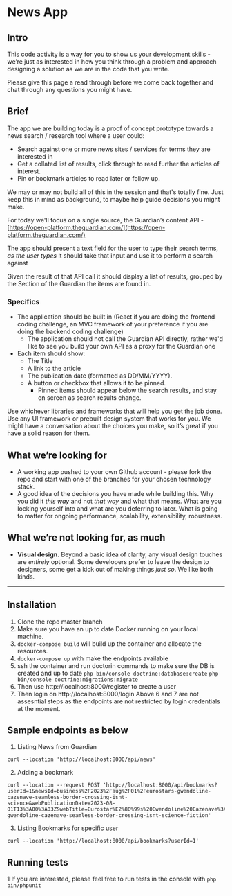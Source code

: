 # News App

## Intro

This code activity is a way for you to show us your development skills -
we’re just as interested in how you think through a problem and approach
designing a solution as we are in the code that you write.

Please give this page a read through before we come back together and
chat through any questions you might have.

## Brief

The app we are building today is a proof of concept prototype towards a
news search / research tool where a user could:

- Search against one or more news sites / services for terms they are
  interested in
- Get a collated list of results, click through to read further the
  articles of interest.
- Pin or bookmark articles to read later or follow up.

We may or may not build all of this in the session and that's totally
fine. Just keep this in mind as background, to maybe help guide
decisions you might make.

For today we'll focus on a single source, the Guardian’s content API -
[https://open-platform.theguardian.com/](https://open-platform.theguardian.com/)

The app should present a text field for the user to type their search
terms, *as the user types* it should take that input and use it to
perform a search against

Given the result of that API call it should display a list of results,
grouped by the Section of the Guardian the items are found in.

### Specifics

- The application should be built in (React if you are doing the
  frontend coding challenge, an MVC framework of your preference if you
  are doing the backend coding challenge)
    - The application should not call the Guardian API directly, rather
      we'd like to see you build your own API as a proxy for the
      Guardian one
- Each item should show:
    - The Title
    - A link to the article
    - The publication date (formatted as DD/MM/YYYY).
    - A button or checkbox that allows it to be pinned.
        - Pinned items should appear below the search results, and stay
          on screen as search results change.

Use whichever libraries and frameworks that will help you get the job
done. Use any UI framework or prebuilt design system that works for you.
We might have a conversation about the choices you make, so it’s great
if you have a solid reason for them.

## What we’re looking for

- A working app pushed to your own Github account - please fork the repo
  and start with one of the branches for your chosen technology stack.
- A good idea of the decisions you have made while building this. Why
  you did it *this way* and not *that way* and what that means. What are
  you locking yourself into and what are you deferring to later. What is
  going to matter for ongoing performance, scalability, extensibility,
  robustness.

## **What we’re not looking for, as much**

- **Visual design.** Beyond a basic idea of clarity, any visual design
  touches are *entirely* optional. Some developers prefer to leave the
  design to designers, some get a kick out of making things *just so*.
  We like both kinds.

----------------------------------------

## **Installation**
1. Clone the repo master branch
2. Make sure you have an up to date Docker running on your local machine.
3. `docker-compose build` will build up the container and allocate the resources.
4. `docker-compose up` with make the endpoints available
5. ssh the container and run doctorin commands to make sure the DB is created and up to date
   `php bin/console doctrine:database:create`
   `php bin/console doctrine:migrations:migrate`
6. Then use http://localhost:8000/register to create a user
7. Then login on http://localhost:8000/login
Above 6 and 7 are not assesntial steps as the endpoints are not restricted by login credentials at the moment.

## **Sample endpoints as below**

1. Listing News from Guardian
````
curl --location 'http://localhost:8000/api/news'
````
2. Adding a bookmark
````
curl --location --request POST 'http://localhost:8000/api/bookmarks?userId=1&newsId=business%2F2023%2Faug%2F01%2Feurostars-gwendoline-cazenave-seamless-border-crossing-isnt-science&webPublicationDate=2023-08-01T13%3A00%3A03Z&webTitle=Eurostar%E2%80%99s%20Gwendoline%20Cazenave%3A%20%E2%80%98Seamless%20border%20crossing%20isn%E2%80%99t%20science%20fiction%E2%80%99&webUrl=https%3A%2F%2Fwww.theguardian.com%2Fbusiness%2F2023%2Faug%2F01%2Feurostars-gwendoline-cazenave-seamless-border-crossing-isnt-science-fiction'
````
3. Listing Bookmarks for specific user
````
curl --location 'http://localhost:8000/api/bookmarks?userId=1'
````

## **Running tests**
1 If you are interested, please feel free to run tests in the console with 
```php bin/phpunit```